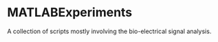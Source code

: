 MATLABExperiments
=================

A collection of scripts mostly involving the bio-electrical signal analysis.
